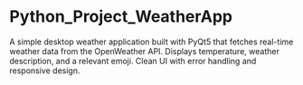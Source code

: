 # Python_Project_WeatherApp
A simple desktop weather application built with PyQt5 that fetches real-time weather data from the OpenWeather API. Displays temperature, weather description, and a relevant emoji. Clean UI with error handling and responsive design.

